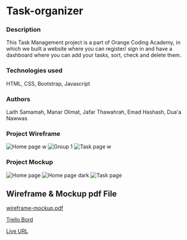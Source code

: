 # Task-organizer


### Description

This Task Management project is a part of Orange Coding Academy, in which we built a website where you can register/ sign in and have a dashboard where you can add your tasks, sort, check and delete them.

### Technologies used

HTML, CSS, Bootstrap, Javascript

### Authors

Laith Samamah, Manar Olimat, Jafar Thawahrah,
Emad Hashash, Dua'a Nawwas

### Project Wireframe
![Home page w](https://user-images.githubusercontent.com/44707799/187039899-8ce394f2-245b-421c-904d-1797f679beb2.jpg)
![Group 1](https://user-images.githubusercontent.com/44707799/187039910-801c4669-0489-416c-b3bb-62e3a4ef803b.jpg)
![Task page w](https://user-images.githubusercontent.com/44707799/187039921-3dba2d77-003b-434d-b310-d97ddf7b6830.jpg)


### Project Mockup
![Home page](https://user-images.githubusercontent.com/44707799/187039942-ba6171ef-2612-49a4-83ee-0d3cea8f960f.jpg)
![Home page dark](https://user-images.githubusercontent.com/44707799/187039937-bd1fc772-4ce8-40a8-9177-35c611b37c30.jpg)
![Task page](https://user-images.githubusercontent.com/44707799/187039948-93d8075a-eea9-42d8-8b8d-a7c274f5cdfc.jpg)

## Wireframe & Mockup pdf File
[wireframe-mockup.pdf](https://github.com/Manar-Olimat/taskat/files/9438357/wireframe-mockup.pdf)


[Trello Bord](https://trello.com/b/S7YLUtou/task-management-project)

[Live URL](https://manar-olimat.github.io/taskat/)
